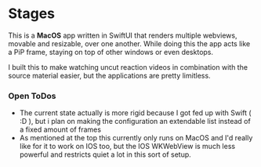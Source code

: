 # Stages

This is a **MacOS** app written in SwiftUI that renders multiple webviews, movable and resizable, over one another. 
While doing this the app acts like a PiP frame, staying on top of other windows or even desktops.

I built this to make watching uncut reaction videos in combination with the source material easier, but the applications are pretty limitless.

### Open ToDos

- The current state actually is more rigid because I got fed up with Swift ( :D ), but i plan on making the configuration an extendable list instead of a fixed amount of frames
- As mentioned at the top this currently only runs on MacOS and I'd really like for it to work on IOS too, but the IOS WKWebView is much less powerful and restricts quiet a lot in this sort of setup.
